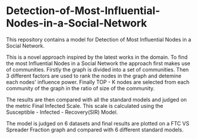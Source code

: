 # Detection-of-Most-Influential-Nodes-in-a-Social-Network

This repository contains a model for Detection of Most Influential Nodes in a Social Network.

This is a novel approach inspired by the latest works in the domain. To find the most Influential Nodes in a Social Network the approach first makes use of communities. Firstly the graph is divided into a set of communities. Then 3 different factors are used to rank the nodes in the graph and detemine each nodes' influence power. Finally TOP - K nodes are selected from each community of the graph in the ratio of size of the community.

The results are then compared with all the standard models and judged on the metric Final Infected Scale. This scale is calculated using the Susceptible - Infected - Recovery(SIR) Model. 

The model is judged on 6 datasets and final results are plotted on a FTC VS Spreader Fraction graph and compared with 6 different standard models.




